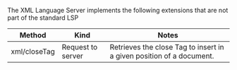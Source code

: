 The XML Language Server implements the following extensions that are not part of the standard LSP 

| Method       | Kind              | Notes                                                                |
|--------------|-------------------|----------------------------------------------------------------------|
| xml/closeTag | Request to server | Retrieves the close Tag to insert in a given position of a document. |
